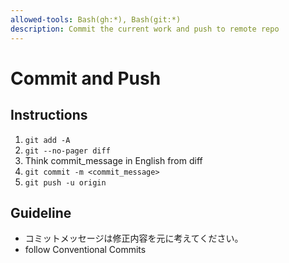 ```yaml
---
allowed-tools: Bash(gh:*), Bash(git:*)
description: Commit the current work and push to remote repo
---
```


# Commit and Push

## Instructions

1. `git add -A`
2. `git --no-pager diff`
3. Think commit_message in English from diff
4. `git commit -m <commit_message>`
5. `git push -u origin`

## Guideline

- コミットメッセージは修正内容を元に考えてください。
- follow Conventional Commits
